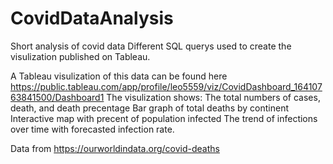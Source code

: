 # CovidDataAnalysis
Short analysis of covid data
Different SQL querys used to create the visulization published on Tableau. 

A Tableau visulization of this data can be found here
https://public.tableau.com/app/profile/leo5559/viz/CovidDashboard_16410763841500/Dashboard1
The visulization shows: 
  The total numbers of cases, death, and death precentage
  Bar graph of total deaths by continent
  Interactive map with precent of population infected
  The trend of infections over time with forecasted infection rate.
  
Data from 
https://ourworldindata.org/covid-deaths
